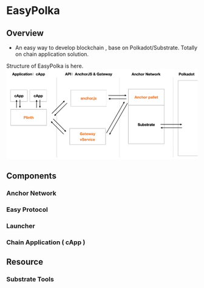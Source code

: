 # EasyPolka

## Overview

- An easy way to develop blockchain , base on Polkadot/Substrate. Totally on chain application solution.

Structure of EasyPolka is here.
![EasyPolka Structure](https://github.com/ff13dfly/EasyPolka/blob/main/images/structure.png?raw=true)

## Components

### Anchor Network

### Easy Protocol

### Launcher

### Chain Application ( cApp )

## Resource

### Substrate Tools

